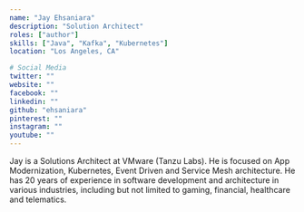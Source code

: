 ```yaml
---
name: "Jay Ehsaniara"
description: "Solution Architect"
roles: ["author"]
skills: ["Java", "Kafka", "Kubernetes"]
location: "Los Angeles, CA"

# Social Media
twitter: ""
website: ""
facebook: ""
linkedin: ""
github: "ehsaniara"
pinterest: ""
instagram: ""
youtube: ""
---
```


Jay is a Solutions Architect at VMware (Tanzu Labs). He is focused on App Modernization, Kubernetes, Event Driven and Service Mesh architecture. He has 20 years of experience in software development and architecture in various industries, including but not limited to gaming, financial, healthcare and telematics. 
